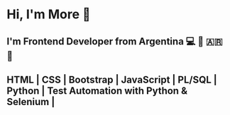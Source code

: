 # Hi, I'm More 🙋


## I'm Frontend Developer from Argentina 💻 🐥 🇦🇷 🧉


## HTML | CSS | Bootstrap | JavaScript | PL/SQL | Python | Test Automation with Python & Selenium | 
